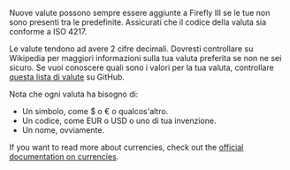Nuove valute possono sempre essere aggiunte a Firefly III se le tue non sono presenti tra le predefinite. Assicurati che il codice della valuta sia conforme a ISO 4217.

Le valute tendono ad avere 2 cifre decimali. Dovresti controllare su Wikipedia per maggiori informazioni sulla tua valuta preferita se non ne sei sicuro. Se vuoi conoscere quali sono i valori per la tua valuta, controllare [questa lista di valute](https://github.com/xsolla/currency-format/blob/master/currency-format.json) su GitHub.

Nota che ogni valuta ha bisogno di:

- Un simbolo, come $ o € o qualcos'altro.
- Un codice, come EUR o USD o uno di tua invenzione.
- Un nome, ovviamente.

If you want to read more about currencies, check out the [official documentation on currencies](https://firefly-iii.readthedocs.io/en/latest/concepts/currencies.html).